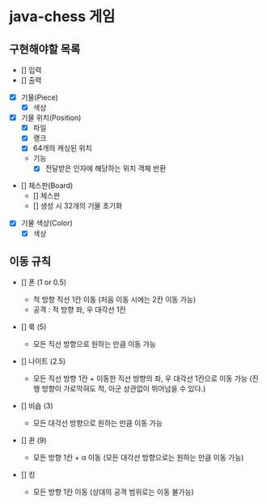 # java-chess 게임

## 구현해야할 목록

- [] 입력
- [] 출력

- [x] 기물(Piece)
  - [x] 색상

- [x] 기물 위치(Position)
  - [x] 파일
  - [x] 랭크
  - [x] 64개의 캐싱된 위치

  - 기능
    - [x] 전달받은 인자에 해당하는 위치 객체 반환

- [] 체스판(Board)
  - [] 체스판
  - [] 생성 시 32개의 기물 초기화

- [x] 기물 색상(Color)
  - [x] 색상

## 이동 규칙

- [] 폰 (1 or 0.5)
  - 적 방향 직선 1칸 이동 (처음 이동 시에는 2칸 이동 가능)
  - 공격 : 적 방향 좌, 우 대각선 1칸

- [] 룩 (5)
  - 모든 직선 방향으로 원하는 만큼 이동 가능

- [] 나이트 (2.5)
  - 모든 직선 방향 1칸 + 이동한 직선 방향의 좌, 우 대각선 1칸으로 이동 가능 (진행 방향이 가로막혀도 적, 아군 상관없이 뛰어넘을 수 있다.)

- [] 비숍 (3)
  - 모든 대각선 방향으로 원하는 만큼 이동 가능

- [] 퀸 (9)
  - 모든 방향 1칸 + α 이동 (모든 대각선 방향으로는 원하는 만큼 이동 가능)

- [] 킹
  - 모든 방향 1칸 이동 (상대의 공격 범위로는 이동 불가능)
